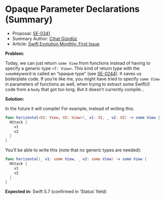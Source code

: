 # Opaque Parameter Declarations (Summary)

* Proposal: [SE-0341](https://github.com/apple/swift-evolution/blob/main/proposals/0341-opaque-parameters.md)
* Summary Author: [Cihat Gündüz](https://github.com/Jeehut)
* Article: [Swift Evolution Monthly: First Issue](https://www.fline.dev/swift-evolution-monthly-first-issue/#se-0341-opaque-parameter-declarations)

**Problem:**

Today, we can just return `some View` from functions instead of having to specify a generic type `<T: View>`. This kind of return type with the `some`keyword is called an “opaque type” (see [SE-0244](https://github.com/apple/swift-evolution/blob/main/proposals/0244-opaque-result-types.md?ref=fline.dev)). It saves us boilerplate code. If you’re like me, you might have tried to specify `some View` in parameters of functions as well, when trying to extract some SwiftUI code from a `body` that got too long. But it doesn’t currently compile…

**Solution:**

In the future it will compile! For example, instead of writing this:

```Swift
func horizontal<V1: View, V2: View>(_ v1: V1, _ v2: V2) -> some View {
  HStack {
    v1
    v2
  }
}
```

You’ll be able to write this (note that no generic types are needed):

```Swift
func horizontal(_ v1: some View, _ v2: some View) -> some View {
  HStack {
    v1
    v2
  }
}

```

**Expected in:** Swift 5.7 (confirmed in ‘Status’ field)